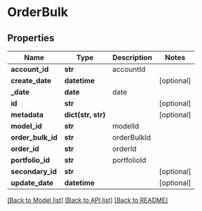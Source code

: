 # OrderBulk

## Properties
Name | Type | Description | Notes
------------ | ------------- | ------------- | -------------
**account_id** | **str** | accountId | 
**create_date** | **datetime** |  | [optional] 
**_date** | **date** | date | 
**id** | **str** |  | [optional] 
**metadata** | **dict(str, str)** |  | [optional] 
**model_id** | **str** | modelId | 
**order_bulk_id** | **str** | orderBulkId | 
**order_id** | **str** | orderId | 
**portfolio_id** | **str** | portfolioId | 
**secondary_id** | **str** |  | [optional] 
**update_date** | **datetime** |  | [optional] 

[[Back to Model list]](../README.md#documentation-for-models) [[Back to API list]](../README.md#documentation-for-api-endpoints) [[Back to README]](../README.md)


